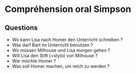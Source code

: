 # Compréhension oral Simpson
## Questions
- Wo kann Lisa nach Homer den Unterricht schreiben ?
- Was darf Bart im Unterricht benutzen ?
- Wo müssen Milhouse und Lisa morgen gehen ?
- Will Lisa den Stift (=stylo) von Milhouse ?
- War möchte Homer ?
- Was soll Homer machen, um reich zu werden ?
